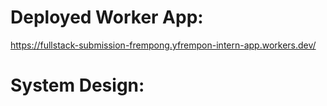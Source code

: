# Deployed Worker App: 
https://fullstack-submission-frempong.yfrempon-intern-app.workers.dev/

# System Design:
